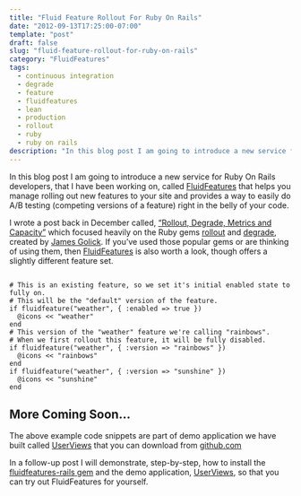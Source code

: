 ```yaml
---
title: "Fluid Feature Rollout For Ruby On Rails"
date: "2012-09-13T17:25:00-07:00"
template: "post"
draft: false
slug: "fluid-feature-rollout-for-ruby-on-rails"
category: "FluidFeatures"
tags:
  - continuous integration
  - degrade
  - feature
  - fluidfeatures
  - lean
  - production
  - rollout
  - ruby
  - ruby on rails
description: "In this blog post I am going to introduce a new service for Ruby On Rails developers called FluidFeatures that helps you manage rolling out new features to your site and provides a way to easily do A/B testing (competing versions of a feature) right in the belly of your code."
---
```

In this blog post I am going to introduce a new service for Ruby On Rails developers, that I have been working on, called [FluidFeatures](https://fluidfeatures.com/) that helps you manage rolling out new features to your site and provides a way to easily do A/B testing (competing versions of a feature) right in the belly of your code.

I wrote a post back in December called, [“Rollout, Degrade, Metrics and Capacity”](/rollout-degrade-metrics-and-capacity) which focused heavily on the Ruby gems [rollout](https://github.com/jamesgolick/rollout) and [degrade](https://github.com/jamesgolick/degrade), created by [James Golick](https://jamesgolick.com/). If you’ve used those popular gems or are thinking of using them, then [FluidFeatures](https://fluidfeatures.com/) is also worth a look, though offers a slightly different feature set.

```

# This is an existing feature, so we set it's initial enabled state to fully on.
# This will be the "default" version of the feature.
if fluidfeature("weather", { :enabled => true })
  @icons << "weather"
end
# This version of the "weather" feature we're calling "rainbows".
# When we first rollout this feature, it will be fully disabled.
if fluidfeature("weather", { :version => "rainbows" })
  @icons << "rainbows"
end
if fluidfeature("weather", { :version => "sunshine" })
  @icons << "sunshine"
end

```

## More Coming Soon…

The above example code snippets are part of demo application we have built called [UserViews](https://github.com/BigFastSite/userviews) that you can download from [github.com](https://github.com/BigFastSite/userviews)

In a follow-up post I will demonstrate, step-by-step, how to install the [fluidfeatures-rails gem](https://rubygems.org/gems/fluidfeatures-rails) and the demo application, [UserViews](https://github.com/BigFastSite/userviews), so that you can try out FluidFeatures for yourself.
